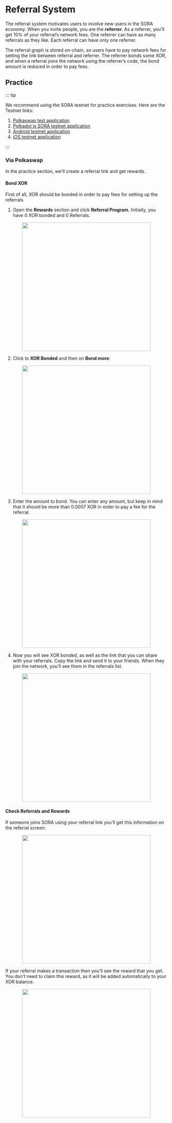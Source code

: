 # Referral System

The referral system motivates users to involve new users in the SORA economy. When you invite people, you are the **referrer**. As a referrer, you’ll get 10% of your referral’s network fees. One referrer can have as many referrals as they like. Each referral can have only one referrer.

The referral graph is stored on-chain, so users have to pay network fees for setting the link between referral and referrer. The referrer bonds some XOR, and when a referral joins the network using the referrer’s code, the bond amount is reduced in order to pay fees.

## Practice

::: tip

We recommend using the SORA testnet for practice exercises. Here are the Testnet links:

1. [Polkaswap test application](https://test.polkaswap.io/)
2. [Polkadot js SORA testnet application](https://polkadot.js.org/apps/?rpc=wss%3A%2F%2Fws.stage.sora2.soramitsu.co.jp#/explorer)
3. [Android testnet application](https://play.google.com/store/apps/details?id=jp.co.soramitsu.sora.communitytesting&hl=en&gl=US)
4. [iOS testnet application](https://testflight.apple.com/join/670hF438)

:::

### Via Polkaswap

In the practice section, we'll create a referral link and get rewards.

#### Bond XOR

First of all, XOR should be bonded in order to pay fees for setting up the referrals.

1. Open the **Rewards** section and click **Referral Program.** Initially, you have 0 XOR bonded and 0 Referrals.

<center><img src="/.gitbook/assets/bond-open-referral.png" width="400"></center>

2. Click to **XOR Bonded** and then on **Bond more**:

<center><img src="/.gitbook/assets/bond-choose-bond-more.png" width="400"></center>

3. Enter the amount to bond. You can enter any amount, but keep in mind that it should be more than 0.0007 XOR in order to pay a fee for the referral.

<center><img src="/.gitbook/assets/bond-enter-amount.png" width="400"></center>

4. Now you will see XOR bonded, as well as the link that you can share with your referrals. Copy the link and send it to your friends. When they join the network, you’ll see them in the referrals list.

<center><img src="/.gitbook/assets/bond-share-referrals.png" width="400"></center>

#### Check Referrals and Rewards

If someone joins SORA using your referral link you’ll get this information on the referral screen:

<center><img src="/.gitbook/assets/referral-someone-joined.png" width="400"></center>

If your referral makes a transaction then you’ll see the reward that you get. You don’t need to claim this reward, as it will be added automatically to your XOR balance.

<center><img src="/.gitbook/assets/referral-someone-made-transaction.png" width="400"></center>
